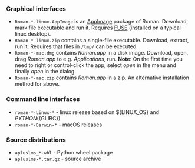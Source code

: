 ### Graphical interfaces

* `Roman-*-linux.AppImage` is an [AppImage](https://appimage.org/) package of Roman. Download, mark file executable and run it. Requires [FUSE](https://en.wikipedia.org/wiki/Filesystem_in_Userspace) (installed on a typical linux desktop).
* `Roman-*-linux.zip` contains a single-file executable. Download, extract, run it. Requires that files in `/tmp/` can be executed.
* `Roman-*-mac.dmg` contains *Roman.app* in a disk image. Download, open, drag *Roman.app* to e.g. *Applications*, run. **Note**: On the first time you need to right or control-click the app, select *open* in the menu and finally *open* in the dialog.
* `Roman-*-mac.zip` contains *Roman.app* in a zip. An alternative installation method for above.

### Command line interfaces

* `roman-*-Linux-*` - linux release based on ${LINUX_OS} and ${PYTHON} (${GLIBC})
* `roman-*-Darwin-*` - macOS releases

### Source distributions

* `apluslms_*.whl` - Python wheel package
* `apluslms-*.tar.gz` - source archive
